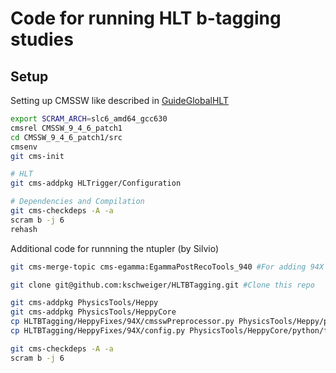 # Code for running HLT b-tagging studies


## Setup
Setting up CMSSW like described in [GuideGlobalHLT](https://twiki.cern.ch/twiki/bin/view/CMSPublic/SWGuideGlobalHLT)

```bash
export SCRAM_ARCH=slc6_amd64_gcc630
cmsrel CMSSW_9_4_6_patch1
cd CMSSW_9_4_6_patch1/src
cmsenv
git cms-init

# HLT
git cms-addpkg HLTrigger/Configuration

# Dependencies and Compilation
git cms-checkdeps -A -a
scram b -j 6
rehash
```

Additional code for runnning the ntupler (by Silvio)

```bash
git cms-merge-topic cms-egamma:EgammaPostRecoTools_940 #For adding 94X electron id to miniAODv1 (v2 already contains latest IDs)

git clone git@github.com:kschweiger/HLTBTagging.git #Clone this repo

git cms-addpkg PhysicsTools/Heppy
git cms-addpkg PhysicsTools/HeppyCore
cp HLTBTagging/HeppyFixes/94X/cmsswPreprocessor.py PhysicsTools/Heppy/python/utils/cmsswPreprocessor.py
cp HLTBTagging/HeppyFixes/94X/config.py PhysicsTools/HeppyCore/python/framework/config.py

git cms-checkdeps -A -a
scram b -j 6
```

